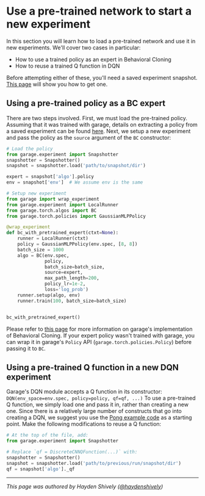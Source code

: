 # Use a pre-trained network to start a new experiment

In this section you will learn how to load a pre-trained network and use it in
new experiments. We'll cover two cases in particular:

- How to use a trained policy as an expert in Behavioral Cloning
- How to reuse a trained Q function in DQN

Before attempting either of these, you'll need a saved experiment snapshot. [This page](https://garage.readthedocs.io/en/latest/user/save_load_resume_exp.html)
will show you how to get one.

## Using a pre-trained policy as a BC expert

There are two steps involved. First, we must load the pre-trained policy. Assuming
that it was trained with garage, details on extracting a policy from a saved experiment
can be found [here](https://garage.readthedocs.io/en/latest/user/reuse_garage_policy.html).
Next, we setup a new experiment and pass the policy as the `source` argument of
the `BC` constructor:

```python
# Load the policy
from garage.experiment import Snapshotter
snapshotter = Snapshotter()
snapshot = snapshotter.load('path/to/snapshot/dir')

expert = snapshot['algo'].policy
env = snapshot['env']  # We assume env is the same

# Setup new experiment
from garage import wrap_experiment
from garage.experiment import LocalRunner
from garage.torch.algos import BC
from garage.torch.policies import GaussianMLPPolicy

@wrap_experiment
def bc_with_pretrained_expert(ctxt=None):
    runner = LocalRunner(ctxt)
    policy = GaussianMLPPolicy(env.spec, [8, 8])
    batch_size = 1000
    algo = BC(env.spec,
              policy,
              batch_size=batch_size,
              source=expert,
              max_path_length=200,
              policy_lr=1e-2,
              loss='log_prob')
    runner.setup(algo, env)
    runner.train(100, batch_size=batch_size)


bc_with_pretrained_expert()
```

Please refer to [this page](https://garage.readthedocs.io/en/latest/user/algo_bc.html)
for more information on garage's implementation of Behavioral Cloning. If your expert
policy wasn't trained with garage, you can wrap it in garage's `Policy` API
(`garage.torch.policies.Policy`) before passing it to `BC`.

## Using a pre-trained Q function in a new DQN experiment

Garage's DQN module accepts a Q function in its constructor: `DQN(env_space=env.spec, policy=policy, qf=qf, ...)`
To use a pre-trained Q function, we simply load one and pass it in, rather than
creating a new one. Since there is a relatively large number of constructs that
go into creating a DQN, we suggest you use the [Pong example code](https://github.com/rlworkgroup/garage/blob/master/examples/tf/dqn_pong.py)
as a starting point. Make the following modifications to reuse a Q function:

```python
# At the top of the file, add:
from garage.experiment import Snapshotter

# Replace `qf = DiscreteCNNQFunction(...)` with:
snapshotter = Snapshotter()
snapshot = snapshotter.load('path/to/previous/run/snapshot/dir')
qf = snapshot['algo']._qf
```

----

_This page was authored by Hayden Shively
([@haydenshively](https://github.com/haydenshively))_

